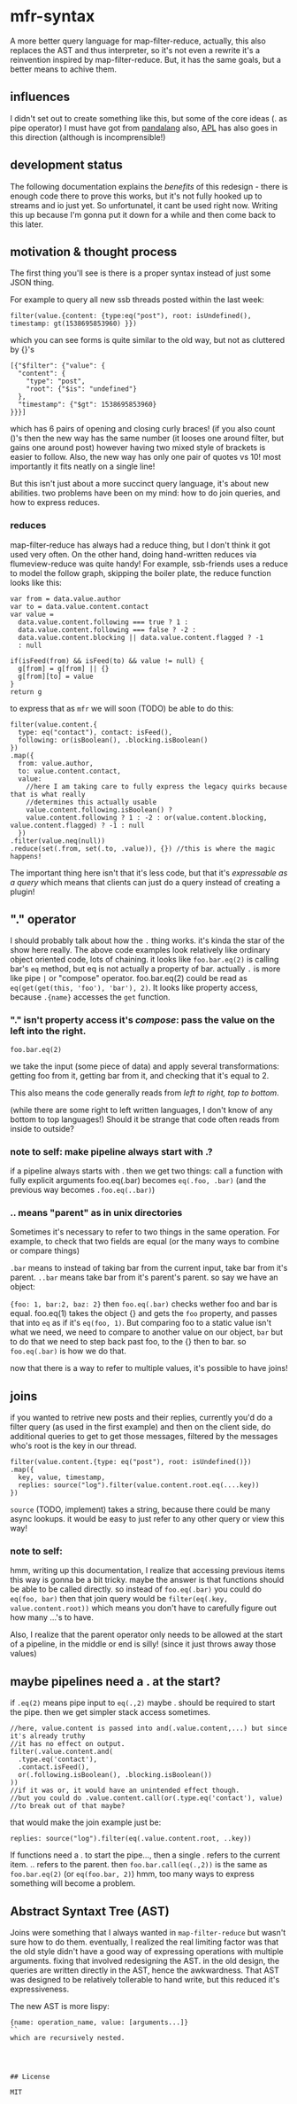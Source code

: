 # mfr-syntax

A more better query language for map-filter-reduce,
actually, this also replaces the AST and thus interpreter,
so it's not even a rewrite it's a reinvention inspired by map-filter-reduce.
But, it has the same goals, but a better means to achive them.

## influences

I didn't set out to create something like this, but some of the core ideas (. as pipe operator)
I must have got from [pandalang](http://pandalang.org/) also, [APL](https://en.wikipedia.org/wiki/APL_\(programming_language\))
has also goes in this direction (although is incomprensible!)

## development status

The following documentation explains the _benefits_ of this redesign - there is enough code
there to prove this works, but it's not fully hooked up to streams and io just yet.
So unfortunatel, it cant be used right now. Writing this up because I'm gonna put it
down for a while and then come back to this later.

## motivation & thought process

The first thing you'll see is there is a proper syntax instead of just
some JSON thing.

For example to query all new ssb threads posted within the last week:

```
filter(value.{content: {type:eq("post"), root: isUndefined(), timestamp: gt(1538695853960) }})
```
which you can see forms is quite similar to the old way, but not as  cluttered by {}'s
```
[{"$filter": {"value": {
  "content": {
    "type": "post",
    "root": {"$is": "undefined"}
  },
  "timestamp": {"$gt": 1538695853960}
}}}]
```
which has 6 pairs of opening and closing curly braces! (if you also count ()'s then the new
way has the same number (it looses one around filter, but gains one around post) however
having two mixed style of brackets is easier to follow. Also, the new way has only one pair
of quotes vs 10! most importantly it fits neatly on a single line!

But this isn't just about a more succinct query language, it's about new abilities.
two problems have been on my mind: how to do join queries, and how to express reduces.

### reduces

map-filter-reduce has always had a reduce thing, but I don't think it got used very often.
On the other hand, doing hand-written reduces via flumeview-reduce was quite handy!
For example, ssb-friends uses a reduce to model the follow graph, skipping the boiler plate,
the reduce function looks like this:

```
var from = data.value.author
var to = data.value.content.contact
var value =
  data.value.content.following === true ? 1 :
  data.value.content.following === false ? -2 :
  data.value.content.blocking || data.value.content.flagged ? -1
  : null

if(isFeed(from) && isFeed(to) && value != null) {
  g[from] = g[from] || {}
  g[from][to] = value
}
return g
```

to express that as `mfr` we will soon (TODO) be able to do this:

```
filter(value.content.{
  type: eq("contact"), contact: isFeed(),
  following: or(isBoolean(), .blocking.isBoolean()
})
.map({
  from: value.author,
  to: value.content.contact,
  value:
    //here I am taking care to fully express the legacy quirks because that is what really
    //determines this actually usable
    value.content.following.isBoolean() ?
    value.content.following ? 1 : -2 : or(value.content.blocking, value.content.flagged) ? -1 : null
  })
.filter(value.neq(null))
.reduce(set(.from, set(.to, .value)), {}) //this is where the magic happens!
```

The important thing here isn't that it's less code, but that it's _expressable as a query_
which means that clients can just do a query instead of creating a plugin!

## "." operator

I should probably talk about how the `.` thing works. it's kinda the star of the show here really.
The above code examples look relatively like ordinary object oriented code, lots of chaining.
it looks like `foo.bar.eq(2)` is calling bar's `eq` method, but eq is not actually a property
of bar. actually `.` is more like pipe `|` or "compose" operator. foo.bar.eq(2) could be read
as `eq(get(get(this, 'foo'), 'bar'), 2)`. It looks like property access, because `.{name}`
accesses the `get` function.

### "." isn't property access it's _compose_: pass the value on the left into the right.

`foo.bar.eq(2)`

we take the input (some piece of data) and apply several
transformations: getting foo from it, getting bar from it, and checking that it's equal to 2.

This also means the code generally reads from _left to right, top to bottom_.

(while there are some right to left written languages, I don't know of any bottom to top languages!)
Should it be strange that code often reads from inside to outside?

### note to self: make pipeline always start with .?

if a pipeline always starts with . then we get two things: call a function with fully
explicit arguments foo.eq(.bar) becomes `eq(.foo, .bar)` (and the previous way becomes `.foo.eq(..bar)`)

### .. means "parent" as in unix directories

Sometimes it's necessary to refer to two things in the same operation. For example,
to check that two fields are equal (or the many ways to combine or compare things)

`.bar` means to instead of taking bar from the current input, take bar from it's parent.
`..bar` means take bar from it's parent's parent. so say we have an object:

`{foo: 1, bar:2, baz: 2}` then `foo.eq(.bar)` checks wether foo and bar is equal.
foo.eq(1) takes the object {} and gets the `foo` property, and passes that into `eq`
as if it's `eq(foo, 1)`. But comparing foo to a static value isn't what we need,
we need to compare to another value on our object, `bar` but to do that we need to step back
past foo, to the {} then to bar. so `foo.eq(.bar)` is how we do that.

now that there is a way to refer to multiple values, it's possible to have joins!

## joins

if you wanted to retrive new posts and their replies, currently you'd do a filter
query (as used in the first example) and then on the client side, do additional
queries to get to get those messages, filtered by the messages who's root is the key
in our thread.

```
filter(value.content.{type: eq("post"), root: isUndefined()})
.map({
  key, value, timestamp,
  replies: source("log").filter(value.content.root.eq(....key))
})
```

`source` (TODO, implement) takes a string, because there could be many async
lookups. it would be easy to just refer to any other query or view this way!

### note to self:

hmm, writing up this documentation, I realize that accessing previous items this way is gonna
be a bit tricky. maybe the answer is that functions should be able to be called directly.
so instead of `foo.eq(.bar)` you could do `eq(foo, bar)` then that join query would be
`filter(eq(.key, value.content.root))` which means you don't have to carefully figure out how
many ...'s to have.

Also, I realize that the parent operator only needs to be allowed at the start of a pipeline,
in the middle or end is silly! (since it just throws away those values)

## maybe pipelines need a . at the start?

if `.eq(2)` means pipe input to `eq(.,2)` maybe . should be required to start the pipe.
then we get simpler stack access sometimes.

```
//here, value.content is passed into and(.value.content,...) but since it's already truthy
//it has no effect on output.
filter(.value.content.and(
  .type.eq('contact'),
  .contact.isFeed(),
  or(.following.isBoolean(), .blocking.isBoolean())
))
//if it was or, it would have an unintended effect though.
//but you could do .value.content.call(or(.type.eq('contact'), value)
//to break out of that maybe?
```
that would make the join example just be:

```
replies: source("log").filter(eq(.value.content.root, ..key))
```

If functions need a . to start the pipe..., then a single . refers to the current item.
.. refers to the parent. then `foo.bar.call(eq(.,2))` is the same as `foo.bar.eq(2)`
(or `eq(foo.bar, 2)`) hmm, too many ways to express something will become a problem.

## Abstract Syntaxt Tree (AST)

Joins were something that I always wanted in `map-filter-reduce` but wasn't sure how to do them.
eventually, I realized the real limiting factor was that the old style didn't have a good
way of expressing operations with multiple arguments. fixing that involved redesigning
the AST. in the old design, the queries are written directly in the AST, hence the awkwardness.
That AST was designed to be relatively tollerable to hand write, but this reduced it's expressiveness.

The new AST is more lispy:

```
{name: operation_name, value: [arguments...]}
``
which are recursively nested.




## License

MIT





